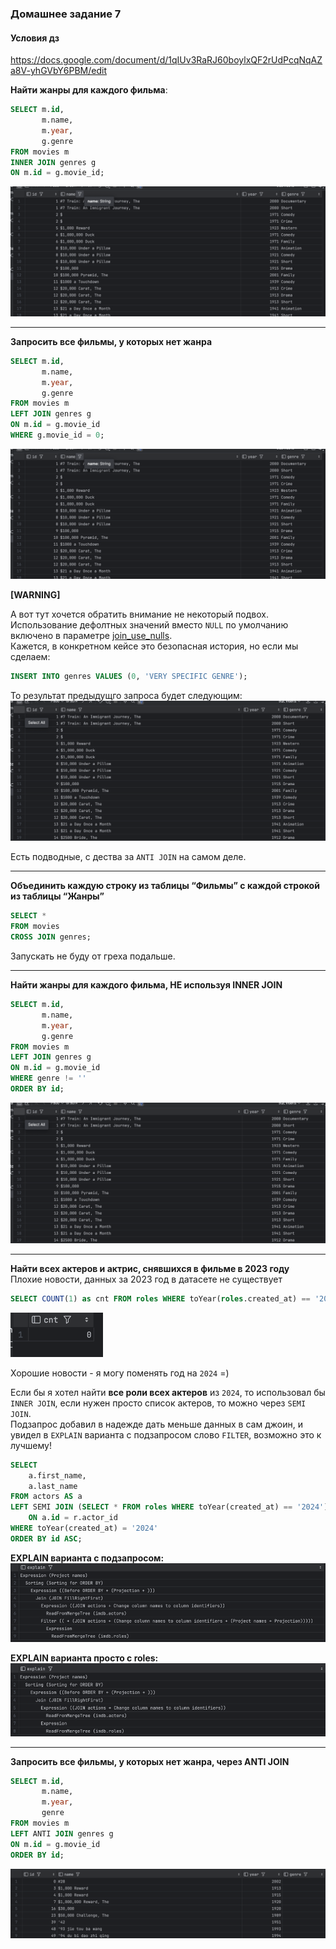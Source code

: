 ### Домашнее задание 7
#### Условия дз    
https://docs.google.com/document/d/1qIUv3RaRJ60boylxQF2rUdPcqNqAZa8V-yhGVbY6PBM/edit


**Найти жанры для каждого фильма**:

```sql
SELECT m.id,
       m.name,
       m.year,
       g.genre
FROM movies m
INNER JOIN genres g
ON m.id = g.movie_id;
```

![img_1.png](screenshots/img_1.png)


--- 

**Запросить все фильмы, у которых нет жанра**
```sql
SELECT m.id,
       m.name,
       m.year,
       g.genre
FROM movies m
LEFT JOIN genres g
ON m.id = g.movie_id
WHERE g.movie_id = 0;
```

![img_1.png](screenshots/img_1.png)


**[WARNING]**

А вот тут хочется обратить внимание не некоторый подвох.   
Использование дефолтных значений вместо `NULL` по умолчанию включено в параметре [join_use_nulls](https://clickhouse.com/docs/en/operations/settings/settings#join_use_nulls).      
Кажется, в конкретном кейсе это безопасная история, но если мы сделаем:
```sql
INSERT INTO genres VALUES (0, 'VERY SPECIFIC GENRE');
```

То результат предыдущго запроса будет следующим:    
![img_2.png](screenshots/img_2.png)

Есть подводные, c дества за `ANTI JOIN` на самом деле.   

-----

**Объединить каждую строку из таблицы “Фильмы” с каждой строкой из таблицы “Жанры”**
```sql
SELECT *
FROM movies
CROSS JOIN genres;
```
Запускать не буду от греха подальше.   


---- 

**Найти жанры для каждого фильма, НЕ используя INNER JOIN**
```sql
SELECT m.id,
       m.name,
       m.year,
       g.genre
FROM movies m
LEFT JOIN genres g
ON m.id = g.movie_id
WHERE genre != ''
ORDER BY id;
```

![img_2.png](screenshots/img_2.png)

----


**Найти всех актеров и актрис, снявшихся в фильме в 2023 году**   
Плохие новости, данных за 2023 год в датасете не существует
```sql
SELECT COUNT(1) as cnt FROM roles WHERE toYear(roles.created_at) == '2023';
```
![img_4.png](screenshots/img_4.png)

Хорошие новости - я могу поменять год на `2024` =)

Если бы я хотел найти **все роли всех актеров** из `2024`, то использовал бы `INNER JOIN`, если нужен просто список актеров, то можно через `SEMI JOIN`.   
Подзапрос добавил в надежде дать меньше данных в сам джоин, и увидел в `EXPLAIN` варианта с подзапросом слово `FILTER`, возможно это к лучшему! 

```sql
SELECT
    a.first_name,
    a.last_name
FROM actors AS a
LEFT SEMI JOIN (SELECT * FROM roles WHERE toYear(created_at) == '2024') AS r
    ON a.id = r.actor_id
WHERE toYear(created_at) = '2024'
ORDER BY id ASC;
```

**EXPLAIN варианта с подзапросом:**
![img_5.png](screenshots/img_5.png)


**EXPLAIN варианта просто с roles:**
![img_6.png](screenshots/img_6.png)

----


**Запросить все фильмы, у которых нет жанра, через ANTI JOIN**

```sql
SELECT m.id,
       m.name,
       m.year,
       genre
FROM movies m
LEFT ANTI JOIN genres g
ON m.id = g.movie_id
ORDER BY id;
```

![img_3.png](screenshots/img_3.png)